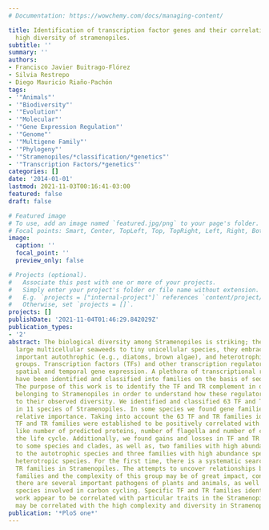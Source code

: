 ```yaml
---
# Documentation: https://wowchemy.com/docs/managing-content/

title: Identification of transcription factor genes and their correlation with the
  high diversity of stramenopiles.
subtitle: ''
summary: ''
authors:
- Francisco Javier Buitrago-Flórez
- Silvia Restrepo
- Diego Mauricio Riaño-Pachón
tags:
- '"Animals"'
- '"Biodiversity"'
- '"Evolution"'
- '"Molecular"'
- '"Gene Expression Regulation"'
- '"Genome"'
- '"Multigene Family"'
- '"Phylogeny"'
- '"Stramenopiles/*classification/*genetics"'
- '"Transcription Factors/*genetics"'
categories: []
date: '2014-01-01'
lastmod: 2021-11-03T00:16:41-03:00
featured: false
draft: false

# Featured image
# To use, add an image named `featured.jpg/png` to your page's folder.
# Focal points: Smart, Center, TopLeft, Top, TopRight, Left, Right, BottomLeft, Bottom, BottomRight.
image:
  caption: ''
  focal_point: ''
  preview_only: false

# Projects (optional).
#   Associate this post with one or more of your projects.
#   Simply enter your project's folder or file name without extension.
#   E.g. `projects = ["internal-project"]` references `content/project/deep-learning/index.md`.
#   Otherwise, set `projects = []`.
projects: []
publishDate: '2021-11-04T01:46:29.842029Z'
publication_types:
- '2'
abstract: The biological diversity among Stramenopiles is striking; they range from
  large multicellular seaweeds to tiny unicellular species, they embrace many ecologically
  important autothrophic (e.g., diatoms, brown algae), and heterotrophic (e.g., oomycetes)
  groups. Transcription factors (TFs) and other transcription regulators (TRs) regulate
  spatial and temporal gene expression. A plethora of transcriptional regulatory proteins
  have been identified and classified into families on the basis of sequence similarity.
  The purpose of this work is to identify the TF and TR complement in diverse species
  belonging to Stramenopiles in order to understand how these regulators may contribute
  to their observed diversity. We identified and classified 63 TF and TR families
  in 11 species of Stramenopiles. In some species we found gene families with high
  relative importance. Taking into account the 63 TF and TR families identified, 28
  TF and TR families were established to be positively correlated with specific traits
  like number of predicted proteins, number of flagella and number of cell types during
  the life cycle. Additionally, we found gains and losses in TF and TR families specific
  to some species and clades, as well as, two families with high abundance specific
  to the autotrophic species and three families with high abundance specific to the
  heterotropic species. For the first time, there is a systematic search of TF and
  TR families in Stramenopiles. The attempts to uncover relationships between these
  families and the complexity of this group may be of great impact, considering that
  there are several important pathogens of plants and animals, as well as, important
  species involved in carbon cycling. Specific TF and TR families identified in this
  work appear to be correlated with particular traits in the Stramenopiles group and
  may be correlated with the high complexity and diversity in Stramenopiles.
publication: '*PloS one*'
---
```

